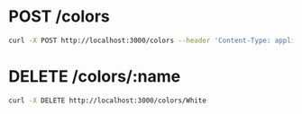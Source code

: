 # POST /colors
```sh
curl -X POST http://localhost:3000/colors --header 'Content-Type: application/json' --data '{ "name":"White" }'
```

# DELETE /colors/:name

```sh
curl -X DELETE http://localhost:3000/colors/White
```
